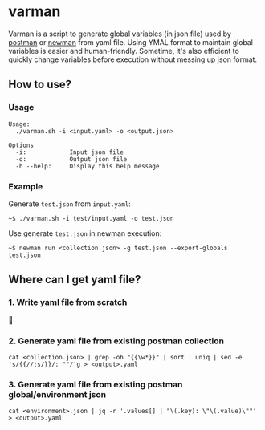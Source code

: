 varman
======

Varman is a script to generate global variables (in json file) used by [postman](https://www.getpostman.com/) or [newman](https://github.com/postmanlab://github.com/postmanlabs/newman) from yaml file. Using YMAL format to maintain global variables is easier and human-friendly. Sometime, it's also efficient to quickly change variables before execution without messing up json format.

## How to use?

### Usage

```
Usage:
  ./varman.sh -i <input.yaml> -o <output.json>

Options
  -i:            Input json file
  -o:            Output json file
  -h --help:     Display this help message
```

### Example

Generate `test.json` from `input.yaml`:

```
~$ ./varman.sh -i test/input.yaml -o test.json
```

Use generate `test.json` in newman execution:

```
~$ newman run <collection.json> -g test.json --export-globals test.json
```

## Where can I get yaml file?

### 1. Write yaml file from scratch

:pencil:

### 2. Generate yaml file from existing postman collection

```
cat <collection.json> | grep -oh "{{\w*}}" | sort | uniq | sed -e 's/{{//;s/}}/: ""/'g > <output>.yaml
```

### 3. Generate yaml file from existing postman global/environment json

```
cat <environment>.json | jq -r '.values[] | "\(.key): \"\(.value)\""' > <output>.yaml
```
